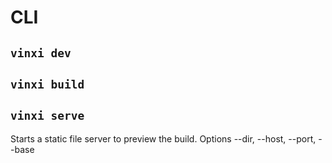 # CLI

## `vinxi dev`

## `vinxi build`

## `vinxi serve`
Starts a static file server to preview the build. Options --dir, --host, --port, --base
